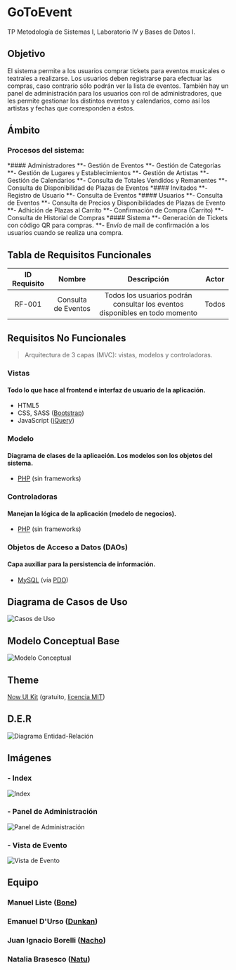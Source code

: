 # GoToEvent
TP Metodología de Sistemas I, Laboratorio IV y Bases de Datos I.

## Objetivo
El sistema permite a los usuarios comprar tickets para eventos musicales o teatrales a realizarse. Los usuarios deben registrarse para efectuar las compras, caso contrario sólo podrán ver la lista de eventos.
También hay un panel de administración para los usuarios con rol de administradores, que les permite gestionar los distintos eventos y calendarios, como así los artistas y fechas que corresponden a éstos.

## Ámbito
### Procesos del sistema:
*#### Administradores
**- Gestión de Eventos
**- Gestión de Categorías
**- Gestión de Lugares y Establecimientos
**- Gestión de Artistas
**- Gestión de Calendarios
**- Consulta de Totales Vendidos y Remanentes
**- Consulta de Disponibilidad de Plazas de Eventos
*#### Invitados
**- Registro de Usuario
**- Consulta de Eventos
*#### Usuarios
**- Consulta de Eventos
**- Consulta de Precios y Disponibilidades de Plazas de Evento
**- Adhición de Plazas al Carrito
**- Confirmación de Compra (Carrito)
**- Consulta de Historial de Compras
*#### Sistema
**- Generación de Tickets con código QR para compras.
**- Envío de mail de confirmación a los usuarios cuando se realiza una compra.

## Tabla de Requisitos Funcionales
| ID Requisito | Nombre | Descripción | Actor |
|:------------:|:------:|:-----------:|:-----:|
| RF-001 |  Consulta de Eventos | Todos los usuarios podrán consultar los eventos disponibles en todo momento | Todos |

## Requisitos No Funcionales
> Arquitectura de 3 capas (MVC): vistas, modelos y controladoras.
### Vistas
#### Todo lo que hace al frontend e interfaz de usuario de la aplicación.
- HTML5
- CSS, SASS ([Bootstrap](https://getbootstrap.com/))
- JavaScript ([jQuery](https://jquery.com/))
### Modelo
#### Diagrama de clases de la aplicación. Los modelos son los objetos del sistema.
- [PHP](http://php.net/) (sin frameworks)
### Controladoras
#### Manejan la lógica de la aplicación (modelo de negocios).
- [PHP](http://php.net/) (sin frameworks)
### Objetos de Acceso a Datos (DAOs)
#### Capa auxiliar para la persistencia de información.
- [MySQL](https://www.mysql.com/) (vía [PDO](http://php.net/manual/es/book.pdo.php))

## Diagrama de Casos de Uso
![Casos de Uso](https://i.imgur.com/5vMOr4z.png)

## Modelo Conceptual Base
![Modelo Conceptual](https://i.imgur.com/x68nj1Z.png)

## Theme
[Now UI Kit](https://www.creative-tim.com/product/now-ui-kit) (gratuito, [licencia MIT](https://opensource.org/licenses/MIT))

## D.E.R
![Diagrama Entidad-Relación](https://i.imgur.com/3CxUeDX.png)

## Imágenes
### - Index
![Index](https://i.imgur.com/tJoBZn9.jpg)

### - Panel de Administración
![Panel de Administración](https://i.imgur.com/XM15hAD.png)

### - Vista de Evento
![Vista de Evento](https://i.imgur.com/9uCajzW.png)

## Equipo
### Manuel Liste ([Bone](https://github.com/listemanuel95))
### Emanuel D'Urso ([Dunkan](https://github.com/dunkansdk))
### Juan Ignacio Borelli ([Nacho](https://github.com/nacho95))
### Natalia Brasesco ([Natu](https://github.com/natanga))

